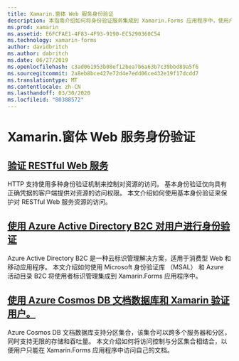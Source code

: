 ```yaml
---
title: Xamarin.窗体 Web 服务身份验证
description: 本指南介绍如何将身份验证服务集成到 Xamarin.Forms 应用程序中，使用户能够共享后端，同时仅有权访问自己的数据。
ms.prod: xamarin
ms.assetid: E6FCFAE1-4F83-4F93-9190-EC5290360C54
ms.technology: xamarin-forms
author: davidbritch
ms.author: dabritch
ms.date: 06/27/2019
ms.openlocfilehash: c3ad061953b08ef12bea7b6a63b7c39bbd89a5f6
ms.sourcegitcommit: 2a8eb8bce427e72d4e7edd06ce432e19f17dcdd7
ms.translationtype: MT
ms.contentlocale: zh-CN
ms.lasthandoff: 03/30/2020
ms.locfileid: "80388572"
---
```

# <a name="xamarinforms-web-service-authentication"></a>Xamarin.窗体 Web 服务身份验证

## <a name="authenticate-a-restful-web-service"></a>[验证 RESTful Web 服务](rest.md)

HTTP 支持使用多种身份验证机制来控制对资源的访问。 基本身份验证仅向具有正确凭据的客户端提供对资源的访问权限。 本文介绍如何使用基本身份验证来保护对 RESTful Web 服务资源的访问。

## <a name="authenticate-users-with-azure-active-directory-b2c"></a>[使用 Azure Active Directory B2C 对用户进行身份验证](azure-ad-b2c.md)

Azure Active Directory B2C 是一种云标识管理解决方案，适用于消费型 Web 和移动应用程序。 本文介绍如何使用 Microsoft 身份验证库 （MSAL） 和 Azure 活动目录 B2C 将使用者标识管理集成到 Xamarin.Forms 应用程序中。

## <a name="authenticate-users-with-an-azure-cosmos-db-document-database-and-xamarinforms"></a>[使用 Azure Cosmos DB 文档数据库和 Xamarin 验证用户。](azure-cosmosdb-auth.md)

Azure Cosmos DB 文档数据库支持分区集合，该集合可以跨多个服务器和分区，同时支持无限的存储和吞吐量。 本文介绍如何将访问控制与分区集合相结合，以便用户只能在 Xamarin.Forms 应用程序中访问自己的文档。
